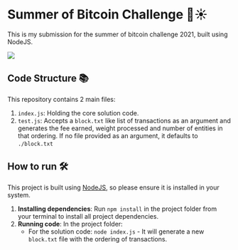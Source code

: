 # Summer of Bitcoin Challenge 🚀☀️

This is my submission for the summer of bitcoin challenge 2021, built using NodeJS.

<img src="https://img.shields.io/badge/built%20with-NodeJS-green?style=flat&logo=node.js">

## Code Structure 📚

This repository contains 2 main files:

1. ```index.js```: Holding the core solution code.
2. ```test.js```: Accepts a ```block.txt``` like list of transactions as an argument and generates the fee earned, weight processed and number of entities in that ordering. If no file provided as an argument, it defaults to ```./block.txt```

## How to run 🛠️

This project is built using [NodeJS](https://nodejs.org/en/), so please ensure it is installed in your system.

1. **Installing dependencies**: Run ```npm install``` in the project folder from your terminal to install all project dependencies.
2. **Running code**: In the project folder:
   - For the solution code: ```node index.js``` - It will generate a new ```block.txt``` file with the ordering of transactions.
